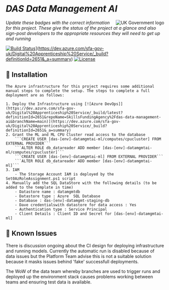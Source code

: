 # _DAS Data Management AI_

<img src="https://avatars.githubusercontent.com/u/9841374?s=200&v=4" align="right" alt="UK Government logo">

_Update these badges with the correct information for this project. These give the status of the project at a glance and also sign-post developers to the appropriate resources they will need to get up and running_

[![Build Status](https://dev.azure.com/sfa-gov-uk/Digital%20Apprenticeship%20Service/_apis/build/status/das-data-management-ai?repoName=SkillsFundingAgency%2Fdas-data-management-ai&branchName=main)](https://dev.azure.com/sfa-gov-uk/Digital%20Apprenticeship%20Service/_build/latest?definitionId=2651&repoName=SkillsFundingAgency%2Fdas-data-management-ai&branchName=main)](https://dev.azure.com/sfa-gov-uk/Digital%20Apprenticeship%20Service/_build?definitionId=2651&_a=summary)
[![License](https://img.shields.io/badge/license-MIT-lightgrey.svg?longCache=true&style=flat-square)](https://en.wikipedia.org/wiki/MIT_License)


## 🚀 Installation

```
The Azure infrastructure for this project requires some additional manual steps to complete the setup. The steps to complete a full deployment are as follows:

1. Deploy the Infrastructure using [![Azure DevOps]](https://dev.azure.com/sfa-gov-uk/Digital%20Apprenticeship%20Service/_build/latest?definitionId=2651&repoName=SkillsFundingAgency%2Fdas-data-management-ai&branchName=main)](https://dev.azure.com/sfa-gov-uk/Digital%20Apprenticeship%20Service/_build?definitionId=2651&_a=summary)
2. Grant the ML and ML CPU Cluster read access to the database
    ```CREATE USER [das-[env]-datamgmtai-ml/computes/cpucluster] FROM EXTERNAL PROVIDER```
    ```ALTER ROLE db_datareader ADD member [das-[env]-datamgmtai-ml/computes/cpucluster]```
    ```CREATE USER [das-[env]-datamgmtai-ml] FROM EXTERNAL PROVIDER```
    ```ALTER ROLE db_datareader ADD member [das-[env]-datamgmtai-ml]```
3. IAM
    - The Storage Account IAM is deployed by the Set0AzRoleAssignment.ps1 script
4. Manually add the SQL DataStore with the following details (to be added to the template in time)
    - Datastore name : datamgmtdb
    - Datastore type : Azure  SQL Database
    - Database : das-[env]-datamgmt-staging-db
    - Dave credentialswith datastore for data access : Yes
    - Authentication type : Service Principal
    - Client Details : Client ID and Secret for [das-[env]-datamgmtai-ml]
```

## 🐛 Known Issues

There is discussion ongoing about the CI design for deploying infrastructure and running models. Currently the automatic run is disabled because of data issues but the Platform Team advise this is not a suitable solution because it masks issues behind 'fake' successfull deployments. 

The WoW of the data team whereby branches are used to trigger runs and deployed up the environment stack causes problems working between teams and ensuring test data is available. 

```